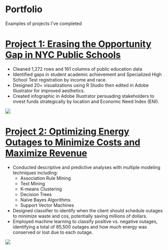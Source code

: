# Portfolio
Examples of projects I've completed

# [Project 1: Erasing the Opportunity Gap in NYC Public Schools](https://github.com/vladimir-dinolov/NYDOE.git)
* Cleaned 1,272 rows and 161 columns of public education data
* Identified gaps in student academic achievement and Specialized High School Test registration by income and race.
* Designed 20+ visualizations using R Studio then edited in Adobe Illustrator for improved aesthetics.
* Created infographic in Adobe Illustrator persuading stakeholders to invest funds strategically by location and Economic Need Index (ENI). 

![](https://github.com/vladimir-dinolov/Portfolio/blob/main/images/Infographic.PNG)


# [Project 2: Optimizing Energy Outages to Minimize Costs and Maximize Revenue](https://github.com/vladimir-dinolov/Hydro.git)
* Conducted descriptive and predictive analyses with multiple modeling techniques including:
  * Association Rule Mining
  * Text Mining
  * K-means Clustering
  * Decision Trees
  * Naïve Bayes Algorithms
  * Support Vector Machines  
* Designed classifier to identify when the client should schedule outages to minimize waste and cos, potentially saving millions of dollars.  
* Employed machine learning to classify positive vs. negative outages, identifying a total of 85,500 outages and how much energy was conserved or lost due to each outage. 

![](https://github.com/vladimir-dinolov/Portfolio/blob/main/images/K-means%20Clusters.PNG?raw=true)
